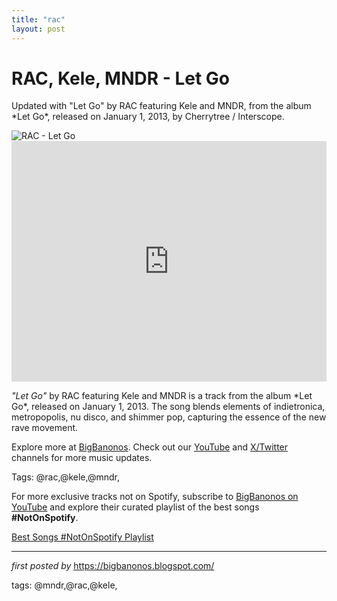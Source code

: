 ```yaml
---
title: "rac"
layout: post
---
```

<!-- Title of the Post -->
<h1 >RAC, Kele, MNDR - Let Go</h1> <!-- Introductory Text -->
<p >Updated with "Let Go" by RAC featuring Kele and MNDR, from the album *Let Go*, released on January 1, 2013, by Cherrytree / Interscope.</p> <!-- Featured Image -->
<div > <img src="https://ninjatune.net/images/artists/rac-main.jpg" alt="RAC - Let Go" />
</div> <!-- YouTube Video Embed -->
<div > <iframe width="100%" height="385" src="https://www.youtube.com/embed/SeXBiXcEBkY" title="RAC - Let Go ft. Kele, MNDR" frameborder="0" allow="accelerometer; autoplay; clipboard-write; encrypted-media; gyroscope; picture-in-picture; web-share" referrerpolicy="strict-origin-when-cross-origin" allowfullscreen></iframe>
</div> <!-- Song Information -->
<div > <p><em>"Let Go"</em> by RAC featuring Kele and MNDR is a track from the album *Let Go*, released on January 1, 2013. The song blends elements of indietronica, metropopolis, nu disco, and shimmer pop, capturing the essence of the new rave movement.</p>
</div> <!-- Footer Links -->
<div > <p>Explore more at <a href="https://bigbanonos.blogspot.com/" target="_blank">BigBanonos</a>. Check out our <a href="https://www.youtube.com/@BigBanonos" target="_blank">YouTube</a> and <a href="https://x.com/bigbanonos" target="_blank">X/Twitter</a> channels for more music updates.</p>
</div> <!-- Tags -->
<p >Tags: @rac,@kele,@mndr,</p>


<!--Subscribe and Playlist Links-->
<div>
    <p>For more exclusive tracks not on Spotify, subscribe to <a href="https://www.youtube.com/@BigBanonos" target="_blank">BigBanonos on YouTube</a> and explore their curated playlist of the best songs <strong>#NotOnSpotify</strong>.</p>
    <p><a href="https://www.youtube.com/playlist?list=PLtuNtuTatqI0kFahUCbtbfenC_ET5O_tr" target="_blank">Best Songs #NotOnSpotify Playlist<br /></a></p></div>

<hr />

<p><em>first posted by</em> <a href="https://bigbanonos.blogspot.com/" rel="noopener" target="_new">https://bigbanonos.blogspot.com/</a></p>

<p>tags: @mndr,@rac,@kele,</p>
